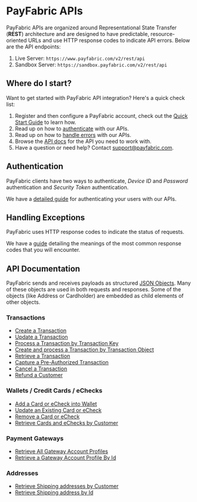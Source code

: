 PayFabric APIs
==============
PayFabric APIs are organized around Representational State Transfer (**REST**) architecture and are designed to have predictable, resource-oriented URLs and use HTTP response codes to indicate API errors. Below are the API endpoints:

1. Live Server:    ``https://www.payfabric.com/v2/rest/api``
1. Sandbox Server: ``https://sandbox.payfabric.com/v2/rest/api``

Where do I start?
-----------------

Want to get started with PayFabric API integration? Here's a quick check list:

1. Register and then configure a PayFabric account, check out the [Quick Start Guide](https://github.com/PayFabric/Portal/wiki) to learn how.
2. Read up on how to [authenticate](#authentication) with our APIs. 
3. Read up on how to [handle errors](#handling-exceptions) with our APIs.
3. Browse the [API docs](#api-documentation) for the API you need to work with.
4. Have a question or need help? Contact <support@payfabric.com>.


Authentication
--------------
PayFabric clients have two ways to authenticate, *Device ID* and *Password* authentication and *Security Token* authentication.

We have a [detailed guide](https://github.com/ShaunSharples/APIs/blob/ShaunSharples-patch-1/Sections/Authentication.md) for authenticating your users with our APIs.


Handling Exceptions
-------------------
PayFabric uses HTTP response codes to indicate the status of requests. 

We have a [guide](https://github.com/ShaunSharples/APIs/blob/ShaunSharples-patch-1/Sections/Errors.md) detailing the meanings of the most common response codes that you will encounter. 


API Documentation
-----------------
PayFabric sends and receives payloads as structured [JSON Objects](https://github.com/PayFabric/APIs/wiki/API-Object-V2). 
Many of these objects are used in both requests and responses. Some of the objects (like Address or Cardholder) are embedded
as child elements of other objects.

### Transactions
* [Create a Transaction](https://github.com/PayFabric/APIs/wiki/API-Reference---V2#create-a-transaction)
* [Update a Transaction](https://github.com/PayFabric/APIs/wiki/API-Reference---V2#update-a-transaction)
* [Process a Transaction by Transaction Key](https://github.com/PayFabric/APIs/wiki/API-Reference---V2#submit-a-transaction-to-payment-gateway-by-transaction-key)
* [Create and process a Transaction by Transaction Object](https://github.com/PayFabric/APIs/wiki/API-Reference---V2#create-and-submit-a-transaction-by-transaction-object)
* [Retrieve a Transaction](https://github.com/PayFabric/APIs/wiki/API-Reference---V2#get-a-transaction)
* [Capture a Pre-Authorized Transaction](https://github.com/PayFabric/APIs/wiki/API-Reference---V2#capture-a-pre-authorized-transaction)
* [Cancel a Transaction](https://github.com/PayFabric/APIs/wiki/API-Reference---V2#cancel-a-transaction)
* [Refund a Customer](https://github.com/PayFabric/APIs/wiki/API-Reference---V2#refund-a-customer)

### Wallets / Credit Cards / eChecks
* [Add a Card or eCheck into Wallet](https://github.com/PayFabric/APIs/wiki/API-Reference---V2#create-a-credit-card)
* [Update an Existing Card or eCheck](https://github.com/PayFabric/APIs/wiki/API-Reference---V2#update-an-existing-card)
* [Remove a Card or eCheck](https://github.com/PayFabric/APIs/wiki/API-Reference---V2#delete-a-card)
* [Retrieve Cards and eChecks by Customer](https://github.com/PayFabric/APIs/wiki/API-Reference---V2#get-cards-by-customer)

### Payment Gateways
* [Retrieve All Gateway Account Profiles](https://github.com/PayFabric/APIs/wiki/API-Reference---V2#get-all-payment-gateways)
* [Retrieve a Gateway Account Profile By Id](https://github.com/PayFabric/APIs/wiki/API-Reference---V2#get-a-payment-gateway-by-id)

### Addresses
* [Retrieve Shipping addresses by Customer](https://github.com/PayFabric/APIs/wiki/API-Reference---V2#get-shipping-addresses-by-customer)
* [Retrieve Shipping address by Id](https://github.com/PayFabric/APIs/wiki/API-Reference---V2#get-shipping-address-by-id)
